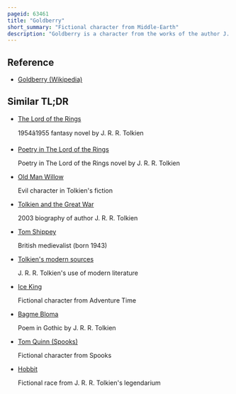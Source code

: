 ```yaml
---
pageid: 63461
title: "Goldberry"
short_summary: "Fictional character from Middle-Earth"
description: "Goldberry is a character from the works of the author J. R. R. Tolkien. She appeared in a 1934 Poem the Adventures of Tom Bombadil where she appears as the Wife of Tom Bombadil. Also known as the Daughter of the River Woman she is described as a gorgeous young Woman with golden Hair. She is best known from her Appearance as a supporting Character in Tolkien's high Fantasy epic the Lord of the Rings first published in 1954 and 1955."
---
```


## Reference

- [Goldberry (Wikipedia)](https://en.wikipedia.org/?curid=63461)

## Similar TL;DR

- [The Lord of the Rings](/tldr/en/the-lord-of-the-rings)

  1954â1955 fantasy novel by J. R. R. Tolkien

- [Poetry in The Lord of the Rings](/tldr/en/poetry-in-the-lord-of-the-rings)

  Poetry in The Lord of the Rings novel by J. R. R. Tolkien

- [Old Man Willow](/tldr/en/old-man-willow)

  Evil character in Tolkien's fiction

- [Tolkien and the Great War](/tldr/en/tolkien-and-the-great-war)

  2003 biography of author J. R. R. Tolkien

- [Tom Shippey](/tldr/en/tom-shippey)

  British medievalist (born 1943)

- [Tolkien's modern sources](/tldr/en/tolkiens-modern-sources)

  J. R. R. Tolkien's use of modern literature

- [Ice King](/tldr/en/ice-king)

  Fictional character from Adventure Time

- [Bagme Bloma](/tldr/en/bagme-bloma)

  Poem in Gothic by J. R. R. Tolkien

- [Tom Quinn (Spooks)](/tldr/en/tom-quinn-spooks)

  Fictional character from Spooks

- [Hobbit](/tldr/en/hobbit)

  Fictional race from J. R. R. Tolkien's legendarium
